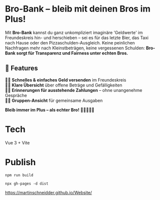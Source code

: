 # Bro-Bank – bleib mit deinen Bros im Plus!

Mit **Bro-Bank** kannst du ganz unkompliziert imaginäre 'Geldwerte' im Freundeskreis hin- und herschieben – sei es für das letzte Bier, das Taxi nach Hause oder den Pizzaschulden-Ausgleich. Keine peinlichen Nachfragen mehr nach Kleinstbeträgen, keine vergessenen Schulden: **Bro-Bank sorgt für Transparenz und Fairness unter echten Bros.**

## 📌 Features

🤜🏻 **Schnelles & einfaches Geld versenden** im Freundeskreis  
🤜🏻 **Klare Übersicht** über offene Beträge und Gefälligkeiten  
🤜🏻 **Erinnerungen für ausstehende Zahlungen** – ohne unangenehme Gespräche  
🤜🏻 **Gruppen-Ansicht** für gemeinsame Ausgaben

**Bleib immer im Plus – als echter Bro!** 🤛🏻😎✌🏻

# Tech

Vue 3 + Vite

# Publish

`npm run build`

`npx gh-pages -d dist`

https://martinschneidder.github.io/Website/
